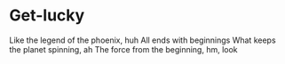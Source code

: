 # Get-lucky
Like the legend of the phoenix, huh
All ends with beginnings 
What keeps the planet spinning, ah
The force from the beginning, hm, look
